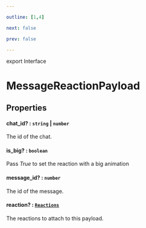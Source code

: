 ```yaml
---

outline: [1,4]

next: false

prev: false

---
```


export Interface
# MessageReactionPayload

## Properties

#### chat_id? : `string` \| `number`
 The id of the chat.

#### is_big? : `boolean`
 Pass *True* to set the reaction with a big animation

#### message_id? : `number`
 The id of the message.

#### reaction? : [`Reactions`](../classes/Reactions.md)
 The reactions to attach to this payload.
